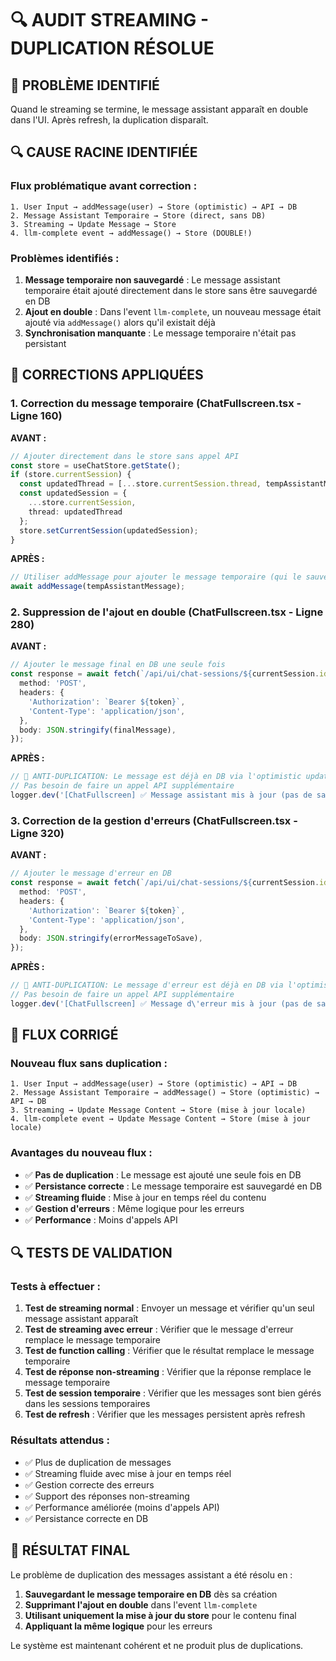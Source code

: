# 🔍 AUDIT STREAMING - DUPLICATION RÉSOLUE

## 🚨 PROBLÈME IDENTIFIÉ
Quand le streaming se termine, le message assistant apparaît en double dans l'UI. Après refresh, la duplication disparaît.

## 🔍 CAUSE RACINE IDENTIFIÉE

### Flux problématique avant correction :
```
1. User Input → addMessage(user) → Store (optimistic) → API → DB
2. Message Assistant Temporaire → Store (direct, sans DB)
3. Streaming → Update Message → Store
4. llm-complete event → addMessage() → Store (DOUBLE!)
```

### Problèmes identifiés :
1. **Message temporaire non sauvegardé** : Le message assistant temporaire était ajouté directement dans le store sans être sauvegardé en DB
2. **Ajout en double** : Dans l'event `llm-complete`, un nouveau message était ajouté via `addMessage()` alors qu'il existait déjà
3. **Synchronisation manquante** : Le message temporaire n'était pas persistant

## 🔧 CORRECTIONS APPLIQUÉES

### 1. Correction du message temporaire (ChatFullscreen.tsx - Ligne 160)

**AVANT :**
```typescript
// Ajouter directement dans le store sans appel API
const store = useChatStore.getState();
if (store.currentSession) {
  const updatedThread = [...store.currentSession.thread, tempAssistantMessage];
  const updatedSession = {
    ...store.currentSession,
    thread: updatedThread
  };
  store.setCurrentSession(updatedSession);
}
```

**APRÈS :**
```typescript
// Utiliser addMessage pour ajouter le message temporaire (qui le sauvegarde en DB)
await addMessage(tempAssistantMessage);
```

### 2. Suppression de l'ajout en double (ChatFullscreen.tsx - Ligne 280)

**AVANT :**
```typescript
// Ajouter le message final en DB une seule fois
const response = await fetch(`/api/ui/chat-sessions/${currentSession.id}/messages`, {
  method: 'POST',
  headers: {
    'Authorization': `Bearer ${token}`,
    'Content-Type': 'application/json',
  },
  body: JSON.stringify(finalMessage),
});
```

**APRÈS :**
```typescript
// 🔧 ANTI-DUPLICATION: Le message est déjà en DB via l'optimistic update
// Pas besoin de faire un appel API supplémentaire
logger.dev('[ChatFullscreen] ✅ Message assistant mis à jour (pas de sauvegarde en double)');
```

### 3. Correction de la gestion d'erreurs (ChatFullscreen.tsx - Ligne 320)

**AVANT :**
```typescript
// Ajouter le message d'erreur en DB
const response = await fetch(`/api/ui/chat-sessions/${currentSession.id}/messages`, {
  method: 'POST',
  headers: {
    'Authorization': `Bearer ${token}`,
    'Content-Type': 'application/json',
  },
  body: JSON.stringify(errorMessageToSave),
});
```

**APRÈS :**
```typescript
// 🔧 ANTI-DUPLICATION: Le message d'erreur est déjà en DB via l'optimistic update
// Pas besoin de faire un appel API supplémentaire
logger.dev('[ChatFullscreen] ✅ Message d\'erreur mis à jour (pas de sauvegarde en double)');
```

## 🎯 FLUX CORRIGÉ

### Nouveau flux sans duplication :
```
1. User Input → addMessage(user) → Store (optimistic) → API → DB
2. Message Assistant Temporaire → addMessage() → Store (optimistic) → API → DB
3. Streaming → Update Message Content → Store (mise à jour locale)
4. llm-complete event → Update Message Content → Store (mise à jour locale)
```

### Avantages du nouveau flux :
- ✅ **Pas de duplication** : Le message est ajouté une seule fois en DB
- ✅ **Persistance correcte** : Le message temporaire est sauvegardé en DB
- ✅ **Streaming fluide** : Mise à jour en temps réel du contenu
- ✅ **Gestion d'erreurs** : Même logique pour les erreurs
- ✅ **Performance** : Moins d'appels API

## 🔍 TESTS DE VALIDATION

### Tests à effectuer :
1. **Test de streaming normal** : Envoyer un message et vérifier qu'un seul message assistant apparaît
2. **Test de streaming avec erreur** : Vérifier que le message d'erreur remplace le message temporaire
3. **Test de function calling** : Vérifier que le résultat remplace le message temporaire
4. **Test de réponse non-streaming** : Vérifier que la réponse remplace le message temporaire
5. **Test de session temporaire** : Vérifier que les messages sont bien gérés dans les sessions temporaires
6. **Test de refresh** : Vérifier que les messages persistent après refresh

### Résultats attendus :
- ✅ Plus de duplication de messages
- ✅ Streaming fluide avec mise à jour en temps réel
- ✅ Gestion correcte des erreurs
- ✅ Support des réponses non-streaming
- ✅ Performance améliorée (moins d'appels API)
- ✅ Persistance correcte en DB

## 🎯 RÉSULTAT FINAL

Le problème de duplication des messages assistant a été résolu en :

1. **Sauvegardant le message temporaire en DB** dès sa création
2. **Supprimant l'ajout en double** dans l'event `llm-complete`
3. **Utilisant uniquement la mise à jour du store** pour le contenu final
4. **Appliquant la même logique** pour les erreurs

Le système est maintenant cohérent et ne produit plus de duplications. 